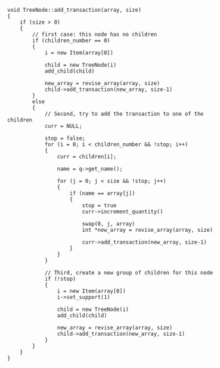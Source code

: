 	void TreeNode::add_transaction(array, size)
	{
		if (size > 0)
		{
			// first case: this node has no children
			if (children_number == 0)
			{
				i = new Item(array[0])
				
				child = new TreeNode(i)
				add_child(child)
			
				new_array = revise_array(array, size)
				child->add_transaction(new_array, size-1)
			}
			else
			{
				// Second, try to add the transaction to one of the children
				curr = NULL;
				
				stop = false;
				for (i = 0; i < children_number && !stop; i++)
				{
					curr = children[i];
					
					name = q->get_name();
					
					for (j = 0; j < size && !stop; j++)
					{
						if (name == array[j])
						{
							stop = true
							curr->increment_quantity()
							
							swap(0, j, array)
							int *new_array = revise_array(array, size)
							
							curr->add_transaction(new_array, size-1)
						}
					}
				}
				
				// Third, create a new group of children for this node
				if (!stop)
				{
					i = new Item(array[0])
					i->set_support(1)
					
					child = new TreeNode(i)
					add_child(child)
					
					new_array = revise_array(array, size)
					child->add_transaction(new_array, size-1)
				}
			}
		}
	}